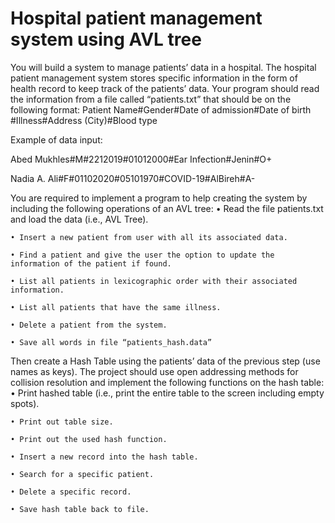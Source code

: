 # Hospital patient management system using AVL tree
You will build a system to manage patients’ data in a hospital. The hospital patient management system stores specific information in the form of health record to keep track of the patients’ data.
Your program should read the information from a file called “patients.txt” that should be on the following format: Patient Name#Gender#Date of admission#Date of birth #Illness#Address (City)#Blood type

Example of data input:

Abed Mukhles#M#2212019#01012000#Ear Infection#Jenin#O+

Nadia A. Ali#F#01102020#05101970#COVID-19#AlBireh#A-

You are required to implement a program to help creating the system by including the following operations of an AVL tree:
    • Read the file patients.txt and load the data (i.e., AVL Tree).
  
    • Insert a new patient from user with all its associated data.
  
    • Find a patient and give the user the option to update the information of the patient if found.
  
    • List all patients in lexicographic order with their associated information.
  
    • List all patients that have the same illness.
  
    • Delete a patient from the system.
    
    • Save all words in file “patients_hash.data”
  
Then create a Hash Table using the patients’ data of the previous step (use names as keys). The project should use open addressing methods for collision resolution and implement the following functions on the hash table:
    • Print hashed table (i.e., print the entire table to the screen including empty spots).
  
    • Print out table size.
    
    • Print out the used hash function.
    
    • Insert a new record into the hash table.
  
    • Search for a specific patient.
  
    • Delete a specific record.
  
    • Save hash table back to file.
